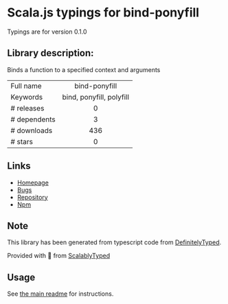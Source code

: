 
# Scala.js typings for bind-ponyfill

Typings are for version 0.1.0

## Library description:
Binds a function to a specified context and arguments

|                    |                 |
| ------------------ | :-------------: |
| Full name          | bind-ponyfill |
| Keywords           | bind, ponyfill, polyfill |
| # releases         | 0 |
| # dependents       | 3 |
| # downloads        | 436 |
| # stars            | 0 |

## Links
- [Homepage](https://github.com/zkochan/bind-ponyfill#readme)
- [Bugs](https://github.com/zkochan/bind-ponyfill/issues)
- [Repository](https://github.com/zkochan/bind-ponyfill)
- [Npm](https://www.npmjs.com/package/bind-ponyfill)
    


## Note
This library has been generated from typescript code from [DefinitelyTyped](https://definitelytyped.org).

Provided with :purple_heart: from [ScalablyTyped](https://github.com/oyvindberg/ScalablyTyped)

## Usage
See [the main readme](../../readme.md) for instructions.


